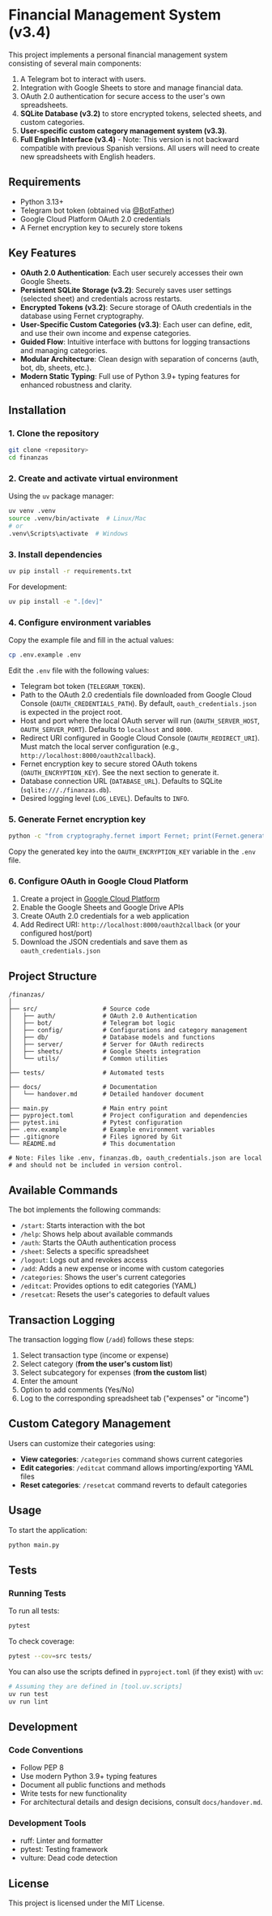 # Financial Management System (v3.4)

This project implements a personal financial management system consisting of several main components:

1.  A Telegram bot to interact with users.
2.  Integration with Google Sheets to store and manage financial data.
3.  OAuth 2.0 authentication for secure access to the user's own spreadsheets.
4.  **SQLite Database (v3.2)** to store encrypted tokens, selected sheets, and custom categories.
5.  **User-specific custom category management system (v3.3)**.
6.  **Full English Interface (v3.4)** - Note: This version is not backward compatible with previous Spanish versions. All users will need to create new spreadsheets with English headers.

## Requirements

-   Python 3.13+
-   Telegram bot token (obtained via [@BotFather](https://t.me/botfather))
-   Google Cloud Platform OAuth 2.0 credentials
-   A Fernet encryption key to securely store tokens

## Key Features

-   **OAuth 2.0 Authentication**: Each user securely accesses their own Google Sheets.
-   **Persistent SQLite Storage (v3.2)**: Securely saves user settings (selected sheet) and credentials across restarts.
-   **Encrypted Tokens (v3.2)**: Secure storage of OAuth credentials in the database using Fernet cryptography.
-   **User-Specific Custom Categories (v3.3)**: Each user can define, edit, and use their own income and expense categories.
-   **Guided Flow**: Intuitive interface with buttons for logging transactions and managing categories.
-   **Modular Architecture**: Clean design with separation of concerns (auth, bot, db, sheets, etc.).
-   **Modern Static Typing**: Full use of Python 3.9+ typing features for enhanced robustness and clarity.

## Installation

### 1. Clone the repository

```bash
git clone <repository>
cd finanzas
```

### 2. Create and activate virtual environment

Using the `uv` package manager:

```bash
uv venv .venv
source .venv/bin/activate  # Linux/Mac
# or
.venv\Scripts\activate  # Windows
```

### 3. Install dependencies

```bash
uv pip install -r requirements.txt
```

For development:

```bash
uv pip install -e ".[dev]"
```

### 4. Configure environment variables

Copy the example file and fill in the actual values:

```bash
cp .env.example .env
```

Edit the `.env` file with the following values:
-   Telegram bot token (`TELEGRAM_TOKEN`).
-   Path to the OAuth 2.0 credentials file downloaded from Google Cloud Console (`OAUTH_CREDENTIALS_PATH`). By default, `oauth_credentials.json` is expected in the project root.
-   Host and port where the local OAuth server will run (`OAUTH_SERVER_HOST`, `OAUTH_SERVER_PORT`). Defaults to `localhost` and `8000`.
-   Redirect URI configured in Google Cloud Console (`OAUTH_REDIRECT_URI`). Must match the local server configuration (e.g., `http://localhost:8000/oauth2callback`).
-   Fernet encryption key to secure stored OAuth tokens (`OAUTH_ENCRYPTION_KEY`). See the next section to generate it.
-   Database connection URL (`DATABASE_URL`). Defaults to SQLite (`sqlite:///./finanzas.db`).
-   Desired logging level (`LOG_LEVEL`). Defaults to `INFO`.

### 5. Generate Fernet encryption key

```bash
python -c "from cryptography.fernet import Fernet; print(Fernet.generate_key().decode())"
```

Copy the generated key into the `OAUTH_ENCRYPTION_KEY` variable in the `.env` file.

### 6. Configure OAuth in Google Cloud Platform

1.  Create a project in [Google Cloud Platform](https://console.cloud.google.com/)
2.  Enable the Google Sheets and Google Drive APIs
3.  Create OAuth 2.0 credentials for a web application
4.  Add Redirect URI: `http://localhost:8000/oauth2callback` (or your configured host/port)
5.  Download the JSON credentials and save them as `oauth_credentials.json`

## Project Structure

```
/finanzas/
│
├── src/                  # Source code
│   ├── auth/             # OAuth 2.0 Authentication
│   ├── bot/              # Telegram bot logic
│   ├── config/           # Configurations and category management
│   ├── db/               # Database models and functions
│   ├── server/           # Server for OAuth redirects
│   ├── sheets/           # Google Sheets integration
│   └── utils/            # Common utilities
│
├── tests/                # Automated tests
│
├── docs/                 # Documentation
│   └── handover.md       # Detailed handover document
│
├── main.py               # Main entry point
├── pyproject.toml        # Project configuration and dependencies
├── pytest.ini            # Pytest configuration
├── .env.example          # Example environment variables
├── .gitignore            # Files ignored by Git
└── README.md             # This documentation

# Note: Files like .env, finanzas.db, oauth_credentials.json are local
# and should not be included in version control.
```

## Available Commands

The bot implements the following commands:

-   `/start`: Starts interaction with the bot
-   `/help`: Shows help about available commands
-   `/auth`: Starts the OAuth authentication process
-   `/sheet`: Selects a specific spreadsheet
-   `/logout`: Logs out and revokes access
-   `/add`: Adds a new expense or income with custom categories
-   `/categories`: Shows the user's current categories
-   `/editcat`: Provides options to edit categories (YAML)
-   `/resetcat`: Resets the user's categories to default values

## Transaction Logging

The transaction logging flow (`/add`) follows these steps:

1.  Select transaction type (income or expense)
2.  Select category (**from the user's custom list**)
3.  Select subcategory for expenses (**from the custom list**)
4.  Enter the amount
5.  Option to add comments (Yes/No)
6.  Log to the corresponding spreadsheet tab ("expenses" or "income")

## Custom Category Management

Users can customize their categories using:

-   **View categories**: `/categories` command shows current categories
-   **Edit categories**: `/editcat` command allows importing/exporting YAML files
-   **Reset categories**: `/resetcat` command reverts to default categories

## Usage

To start the application:

```bash
python main.py
```

## Tests

### Running Tests

To run all tests:

```bash
pytest
```

To check coverage:

```bash
pytest --cov=src tests/
```

You can also use the scripts defined in `pyproject.toml` (if they exist) with `uv`:

```bash
# Assuming they are defined in [tool.uv.scripts]
uv run test
uv run lint
```

## Development

### Code Conventions

-   Follow PEP 8
-   Use modern Python 3.9+ typing features
-   Document all public functions and methods
-   Write tests for new functionality
-   For architectural details and design decisions, consult `docs/handover.md`.

### Development Tools

-   ruff: Linter and formatter
-   pytest: Testing framework
-   vulture: Dead code detection

## License

This project is licensed under the MIT License.
